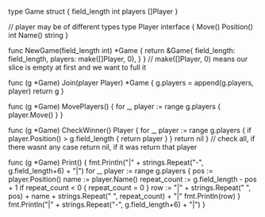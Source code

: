 type Game struct {
	field_length int
	players      []Player
}

// player may be of different types
type Player interface {
	Move()
	Position() int
	Name() string
}

func NewGame(field_length int) *Game {
	return &Game{
		field_length: field_length,
		players:      make([]Player, 0),
	}
}
// make([]Player, 0) means our slice is empty at first and we want to full it

func (g *Game) Join(player Player) *Game {
	g.players = append(g.players, player)
	return g
}

func (g *Game) MovePlayers() {
	for _, player := range g.players {
		player.Move()
	}
}

func (g *Game) CheckWinner() Player {
	for _, player := range g.players {
		if player.Position() > g.field_length {
			return player
		} 
	}
	return nil
}
// check all, if there wasnt any case return nil, if it was return that player

func (g *Game) Print() {
	fmt.Println("|" + strings.Repeat("-", g.field_length+6) + "|")
	for _, player := range g.players {
		pos := player.Position()
		name := player.Name()
		repeat_count := g.field_length - pos + 1
		if repeat_count < 0 {
			repeat_count = 0
		}
		row := "|" + strings.Repeat(" ", pos) + name + strings.Repeat(" ", repeat_count) + "|"
		fmt.Println(row)
	}
	fmt.Println("|" + strings.Repeat("-", g.field_length+6) + "|")
}






